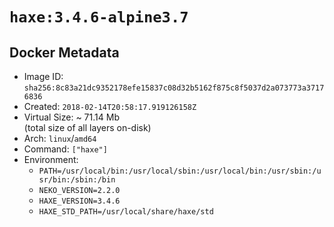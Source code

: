 # `haxe:3.4.6-alpine3.7`

## Docker Metadata

- Image ID: `sha256:8c83a21dc9352178efe15837c08d32b5162f875c8f5037d2a073773a37176836`
- Created: `2018-02-14T20:58:17.919126158Z`
- Virtual Size: ~ 71.14 Mb  
  (total size of all layers on-disk)
- Arch: `linux`/`amd64`
- Command: `["haxe"]`
- Environment:
  - `PATH=/usr/local/bin:/usr/local/sbin:/usr/local/bin:/usr/sbin:/usr/bin:/sbin:/bin`
  - `NEKO_VERSION=2.2.0`
  - `HAXE_VERSION=3.4.6`
  - `HAXE_STD_PATH=/usr/local/share/haxe/std`
